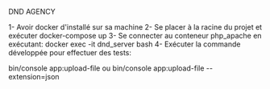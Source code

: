 DND AGENCY

1- Avoir docker d'installé sur sa machine
2- Se placer à la racine du projet et exécuter docker-compose up
3- Se connecter au conteneur php_apache en exécutant: docker exec -it dnd_server bash
4- Exécuter la commande développée pour effectuer des tests:

bin/console app:upload-file
ou
bin/console app:upload-file --extension=json
